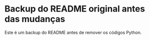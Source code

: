 # Backup do README original antes das mudanças

Este é um backup do README antes de remover os códigos Python.
